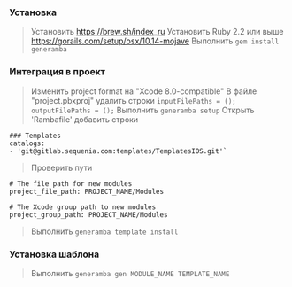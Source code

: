 ### Установка
> Установить https://brew.sh/index_ru
> Установить Ruby 2.2 или выше https://gorails.com/setup/osx/10.14-mojave
> Выполнить `gem install generamba`

### Интеграция в проект
> Изменить project format на "Xcode 8.0-compatible"
> В файле "project.pbxproj" удалить строки `inputFilePaths = ();` `outputFilePaths = ();`
> Выполнить `generamba setup`
> Открыть 'Rambafile' добавить строки

```
### Templates
catalogs:
- 'git@gitlab.sequenia.com:templates/TemplatesIOS.git'`
```
> Проверить пути

```
# The file path for new modules
project_file_path: PROJECT_NAME/Modules

# The Xcode group path to new modules
project_group_path: PROJECT_NAME/Modules
```

> Выполнить `generamba template install`

### Установка шаблона
> Выполнить `generamba gen MODULE_NAME TEMPLATE_NAME`
